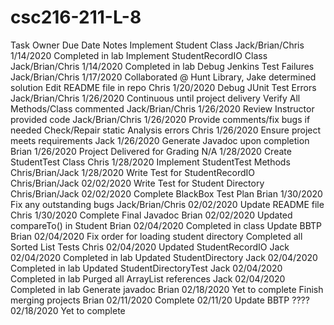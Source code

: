 # csc216-211-L-8

Task                                Owner                 Due Date       Notes
Implement Student Class             Jack/Brian/Chris      1/14/2020      Completed in lab
Implement StudentRecordIO Class     Jack/Brian/Chris      1/14/2020      Completed in lab
Debug Jenkins Test Failures         Jack/Brian/Chris      1/17/2020      Collaborated @ Hunt Library, Jake determined solution
Edit README file in repo            Chris                 1/20/2020
Debug JUnit Test Errors             Jack/Brian/Chris      1/26/2020      Continuous until project delivery
Verify All Methods/Class commented  Jack/Brian/Chris      1/26/2020
Review Instructor provided code     Jack/Brian/Chris      1/26/2020      Provide comments/fix bugs if needed
Check/Repair static Analysis errors Chris                 1/26/2020
Ensure project meets requirements   Jack                  1/26/2020
Generate Javadoc upon completion    Brian                 1/26/2020
Project Delivered for Grading       N/A                   1/28/2020
Create StudentTest Class            Chris                 1/28/2020
Implement StudentTest Methods       Chris/Brian/Jack      1/28/2020
Write Test for StudentRecordIO      Chris/Brian/Jack      02/02/2020
Write Test for Student Directory    Chris/Brian/Jack      02/02/2020
Complete BlackBox Test Plan         Brian                 1/30/2020
Fix any outstanding bugs            Jack/Brian/Chris      02/02/2020
Update README file                  Chris                 1/30/2020
Complete Final Javadoc              Brian                 02/02/2020
Updated compareTo() in Student      Brian                 02/04/2020      Completed in class
Update BBTP                         Brian                 02/04/2020      Fix order for loading student directory
Completed all Sorted List Tests     Chris                 02/04/2020
Updated StudentRecordIO             Jack                  02/04/2020      Completed in lab
Updated StudentDirectory            Jack                  02/04/2020      Completed in lab
Updated StudentDirectoryTest        Jack                  02/04/2020      Completed in lab
Purged all ArrayList references     Jack                  02/04/2020      Completed in lab
Generate javadoc                    Brian                 02/18/2020      Yet to complete
Finish merging projects             Brian                 02/11/2020      Complete 02/11/20
Update BBTP                         ????                  02/18/2020      Yet to complete
